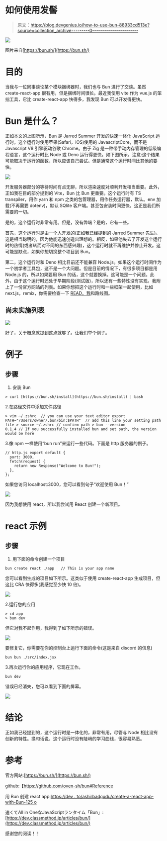 # 如何使用发髻

> 原文：<https://blog.devgenius.io/how-to-use-bun-88933cd513e?source=collection_archive---------0----------------------->

![](img/7ee01f2e3744a93e5f96541e72c8ccbd.png)

图片来自[https://bun.sh/](https://bun.sh/)

# 目的

当我与一位同事谈论某个模块捆绑器时，我们也与 Bun 进行了交谈。虽然 create-react-app 很有用，但是捆绑时间很长。最近我使用 vite 作为 vue.js 的笨拙工具，它比 create-react-app 快得多，我发现 Bun 可以开发得更快。

# Bun 是什么？

正如本文的上图所示，Bun 是 Jarred Summer 开发的快速一体化 JavaScript 运行时。这个运行时使用苹果(Safari，iOS)使用的 JavascriptCore，而不是 Javascript V8 引擎驱动谷歌 Chrome。由于 Zig 是一种带手动内存管理的低级编程语言，这个运行时比 Node 或 Deno 运行得更快。如下图所示。注意:这个结果可能取决于运行的函数，所以应该自己尝试。但是通常这个运行时间比其他的要快。

![](img/06936d65c71300dab1475f2c4b2eb723.png)

开发服务器部分的等待时间有点无聊，所以渲染速度对顺利开发相当重要。此外，正如我在目的部分提到的 Vite，Bun 比 Bun 更重要。这个运行时有 TS transpiler，用作 yarn 和 npm 之类的包管理器，用作任务运行器，默认。env 加载(不再需要 dotenv)，默认 SQlite 客户端。甚至包安装时间更快。这正是我们所需要的一切。

是的，这个运行时非常有用。但是，没有弊端？是的，它有一些。

首先，这个运行时是由一个人开发的(正如我已经提到的 Jarred Summer 先生)。这是相当聪明的，因为他能迅速创造出理想的。相反，如果他失去了开发这个运行时的热情(或者转而对不同的东西感兴趣)，这个运行时就不再维护并停止开发。这可能是缺点，如果你想切换整个项目到 Bun。

第二，这个运行时和 Deno 相比目前还不能兼容 Node.js。如果这个运行时间作为一个初学者工具包，这不是一个大问题。但是目前的情况下，有很多项目都是用 Node.js 的，所以如果要用 Bun 的话，这个就要换掉。这可能是一个问题。此外，由于这个运行时还处于早期阶段(测试版)，所以还有一些特性没有实现。我附上了一份官方网站的列表。如果你想把这个运行时和一些框架一起使用，比如 next.js，remix，你需要检查一下 [READ。我](http://READ.ME)和路线图。

## 尚未实施列表

![](img/2525bbf5701305c7b1d8d71b77eaf22a.png)

好了，关于概念就提到这点就够了。让我们举个例子。

# 例子

## 步骤

1.  安装 Bun

```
> curl [https://bun.sh/install](https://bun.sh/install) | bash
```

2.在路径文件中添加文件路径

```
> vim ~/.zshrc  // you can use your text editor export PATH="/Users/owner/.bun/bin:$PATH"  // add this line your setting path file > source ~/.zshrc // confirm path > bun --version
0.1.4 // If you successfully installed bun and set path, the version would be here
```

3.像 npm 一样使用“bun run”来运行一些代码。下面是 http 服务器的例子。

```
// http.js export default {
  port: 3000,
  fetch(request) {
    return new Response("Welcome to Bun!");
  },
};
```

如果您访问 localhost:3000，您可以看到句子“欢迎使用 Bun！”

![](img/525c070e97b09931e540bd6d89a6d5f3.png)

因为我想使用 react，所以我尝试用 React 创建一个新项目。

# react 示例

## 步骤

1.  用下面的命令创建一个项目

```
bun create react ./app   // This is your app name
```

您可以看到生成的项目如下所示。这类似于使用 create-react-app 生成项目，但这比 CRA 快得多(我感觉至少快 10 倍)。

![](img/1aca89d84a28bfde02f44def64091363.png)

2.运行您的应用

```
> cd app
> bun dev
```

但它对我不起作用，我得到了如下所示的错误。

![](img/504aa7bf8c0e801669c3df3f9c91df48.png)

要修复它，你需要在你的控制台上运行下面的命令(这是来自 discord 的信息)

```
bun bun ./src/index.jsx
```

3.再次运行你的应用程序，它现在工作。

```
bun dev
```

错误已经消失，您可以看到下面的屏幕。

![](img/c1075c74f0a177efdef474af3c78adb2.png)

# 结论

正如我已经提到的，这个运行时是一体化的，非常有用，尽管与 Node 相比没有创新的特性。换句话说，这个运行时没有陡峭的学习曲线，很容易熟悉。

# 参考

官方网站:[https://bun.sh/](https://bun.sh/)

github:【https://github.com/oven-sh/bun#Reference 

用 Bun 创建 react app:[https://dev . to/ashirbadgudu/create-a-react-app-with-Bun-125 o](https://dev.to/ashirbadgudu/create-a-react-app-with-bun-125o)

速くてAll in OneなJavaScriptランタイム「Bun」: [https://dev.classmethod.jp/articles/bun/](https://dev.classmethod.jp/articles/bun/)

感谢您的阅读！！